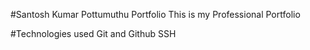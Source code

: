 #Santosh Kumar Pottumuthu Portfolio
This is my Professional Portfolio

#Technologies used
Git and Github
SSH
